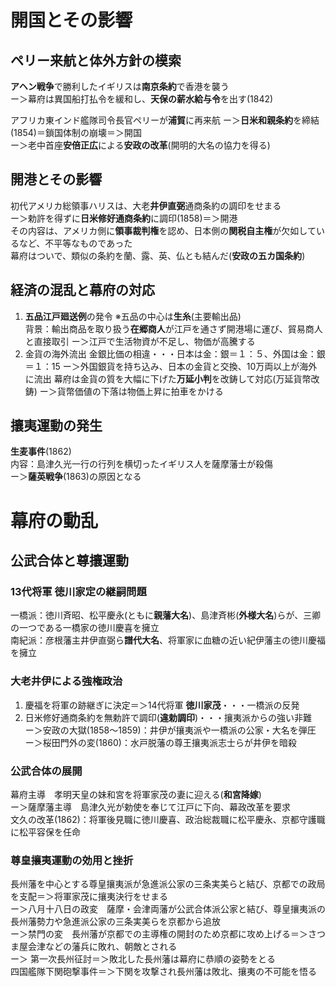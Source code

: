 # 開国とその影響
## ペリー来航と体外方針の模索
**アヘン戦争**で勝利したイギリスは**南京条約**で香港を襲う  
 ー＞幕府は異国船打払令を緩和し、**天保の薪水給与令**を出す(1842)

アフリカ東インド艦隊司令長官ペリーが**浦賀**に再来航
 ー＞**日米和親条約**を締結(1854)＝鎖国体制の崩壊＝＞開国  
 ー＞老中首座**安倍正広**による**安政の改革**(開明的大名の協力を得る)  

## 開港とその影響
初代アメリカ総領事ハリスは、大老**井伊直弼**通商条約の調印をせまる  
ー＞勅許を得ずに**日米修好通商条約**に調印(1858)＝＞開港  
その内容は、アメリカ側に**領事裁判権**を認め、日本側の**関税自主権**が欠如しているなど、不平等なものであった  
幕府はついで、類似の条約を蘭、露、英、仏とも結んだ(**安政の五カ国条約**)

## 経済の混乱と幕府の対応
1. **五品江戸廻送例**の発令 ※五品の中心は**生糸**(主要輸出品)  
背景：輸出商品を取り扱う**在郷商人**が江戸を通さず開港場に運び、貿易商人と直接取引
ー＞江戸で生活物資が不足し、物価が高騰する
2. 金貨の海外流出
金銀比価の相違・・・日本は金：銀＝１：５、外国は金：銀＝１：15
ー＞外国銀貨を持ち込み、日本の金貨と交換、10万両以上が海外に流出
幕府は金貨の質を大幅に下げた**万延小判**を改鋳して対応(万延貨幣改鋳)
ー＞貨幣価値の下落は物価上昇に拍車をかける

## 攘夷運動の発生
**生麦事件**(1862)  
内容：島津久光一行の行列を横切ったイギリス人を薩摩藩士が殺傷  
ー＞**薩英戦争**(1863)の原因となる

# 幕府の動乱
## 公武合体と尊攘運動
### 13代将軍 徳川家定の継嗣問題
一橋派：徳川斉昭、松平慶永(ともに**親藩大名**)、島津斉彬(**外様大名**)らが、三卿の一つである一橋家の徳川慶喜を擁立  
南紀派：彦根藩主井伊直弼ら**譜代大名**、将軍家に血糖の近い紀伊藩主の徳川慶福を擁立

### 大老井伊による強権政治
1. 慶福を将軍の跡継ぎに決定＝＞14代将軍 **徳川家茂**・・・一橋派の反発
2. 日米修好通商条約を無勅許で調印(**違勅調印**)・・・攘夷派からの強い非難  
ー＞安政の大獄(1858〜1859)：井伊が攘夷派や一橋派の公家・大名を弾圧
ー＞桜田門外の変(1860)：水戸脱藩の尊王攘夷派志士らが井伊を暗殺

### 公武合体の展開
幕府主導　孝明天皇の妹和宮を将軍家茂の妻に迎える(**和宮降嫁**)  
ー＞薩摩藩主導　島津久光が勅使を奉じて江戸に下向、幕政改革を要求  
文久の改革(1862)：将軍後見職に徳川慶喜、政治総裁職に松平慶永、京都守護職に松平容保を任命

### 尊皇攘夷運動の効用と挫折
長州藩を中心とする尊皇攘夷派が急進派公家の三条実美らと結び、京都での政局を支配＝＞将軍家茂に攘夷決行をせまる  
ー＞八月十八日の政変　薩摩・会津両藩が公武合体派公家と結び、尊皇攘夷派の長州藩勢力や急進派公家の三条実美らを京都から追放  
ー＞禁門の変　長州藩が京都での主導権の開封のため京都に攻め上げる＝＞さつま屋会津などの藩兵に敗れ、朝敵とされる  
ー＞ 第一次長州征討＝＞敗北した長州藩は幕府に恭順の姿勢をとる  
四国艦隊下関砲撃事件＝＞下関を攻撃され長州藩は敗北、攘夷の不可能を悟る
